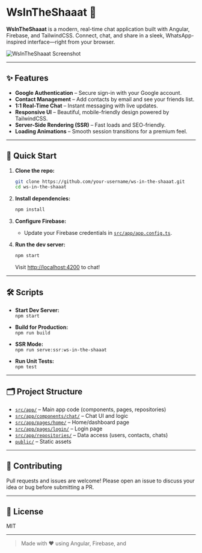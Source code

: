 # WsInTheShaaat 🚀

**WsInTheShaaat** is a modern, real-time chat application built with Angular, Firebase, and TailwindCSS. Connect, chat, and share in a sleek, WhatsApp-inspired interface—right from your browser.

![WsInTheShaaat Screenshot](public/screenshot.png) <!-- Add a screenshot if available -->

---

## ✨ Features

- **Google Authentication** – Secure sign-in with your Google account.
- **Contact Management** – Add contacts by email and see your friends list.
- **1:1 Real-Time Chat** – Instant messaging with live updates.
- **Responsive UI** – Beautiful, mobile-friendly design powered by TailwindCSS.
- **Server-Side Rendering (SSR)** – Fast loads and SEO-friendly.
- **Loading Animations** – Smooth session transitions for a premium feel.

---

## 🚦 Quick Start

1. **Clone the repo:**
   ```sh
   git clone https://github.com/your-username/ws-in-the-shaaat.git
   cd ws-in-the-shaaat
   ```

2. **Install dependencies:**
   ```sh
   npm install
   ```

3. **Configure Firebase:**
   - Update your Firebase credentials in [`src/app/app.config.ts`](src/app/app.config.ts).

4. **Run the dev server:**
   ```sh
   npm start
   ```
   Visit [http://localhost:4200](http://localhost:4200) to chat!

---

## 🛠️ Scripts

- **Start Dev Server:**  
  `npm start`

- **Build for Production:**  
  `npm run build`

- **SSR Mode:**  
  `npm run serve:ssr:ws-in-the-shaaat`

- **Run Unit Tests:**  
  `npm test`

---

## 🗂️ Project Structure

- [`src/app/`](src/app/) – Main app code (components, pages, repositories)
- [`src/app/components/chat/`](src/app/components/chat/) – Chat UI and logic
- [`src/app/pages/home/`](src/app/pages/home/) – Home/dashboard page
- [`src/app/pages/login/`](src/app/pages/login/) – Login page
- [`src/app/repositories/`](src/app/repositories/) – Data access (users, contacts, chats)
- [`public/`](public/) – Static assets

---

## 🤝 Contributing

Pull requests and issues are welcome! Please open an issue to discuss your idea or bug before submitting a PR.

---

## 📄 License

MIT

---

> Made with ❤️ using Angular, Firebase, and